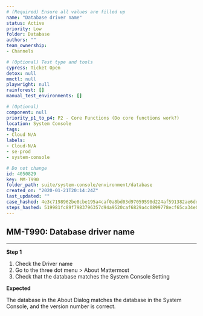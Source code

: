 ```yaml
---
# (Required) Ensure all values are filled up
name: "Database driver name"
status: Active
priority: Low
folder: Database
authors: ""
team_ownership: 
- Channels

# (Optional) Test type and tools
cypress: Ticket Open
detox: null
mmctl: null
playwright: null
rainforest: []
manual_test_environments: []

# (Optional)
component: null
priority_p1_to_p4: P2 - Core Functions (Do core functions work?)
location: System Console
tags: 
- Cloud N/A
labels: 
- Cloud-N/A
- se-prod
- system-console

# Do not change
id: 4050829
key: MM-T990
folder_path: suite/system-console/environment/database
created_on: "2020-01-21T20:14:24Z"
last_updated: ""
case_hashed: 4e3c7198962be8cbe195a4caf0a8bd03d97059598d224af591382ae6ddc1708a6a0dac398c4b8d59199221a16d3f7a64
steps_hashed: 519981fc89f7983796357d94a9520caf6829a4c0899778ecf65ca34e0fede95032f970c2957c7b6f89f30d86cf9534fa
---
```


## MM-T990: Database driver name

---

**Step 1**

1. Check the Driver name
2. Go to the three dot menu > About Mattermost
3. Check that the database matches the System Console Setting

**Expected**

The database in the About Dialog matches the database in the System Console, and the version number is correct.
